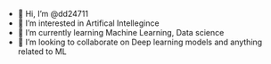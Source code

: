 - 👋 Hi, I’m @dd24711
- 👀 I’m interested in Artifical Intellegince
- 🌱 I’m currently learning Machine Learning, Data science
- 💞️ I’m looking to collaborate on Deep learning models and anything related to ML



<!---
dd24711/dd24711 is a ✨ special ✨ repository because its `README.md` (this file) appears on your GitHub profile.
You can click the Preview link to take a look at your changes.
--->
